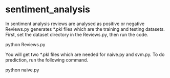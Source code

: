 # sentiment_analysis
In sentiment analysis reviews are analysed as positive or negative
Reviews.py generates *.pkl files which are the training and testing datasets. First, set the dataset directory in the Reviews.py, then run the code.

python Reviews.py

You will get two *.pkl files which are needed for naive.py and svm.py. To do prediction, run the following command.

python naive.py
